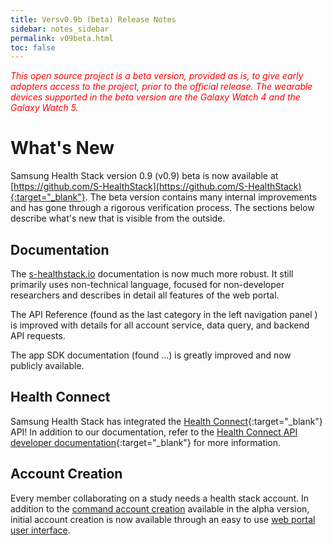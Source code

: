 ```yaml
---
title: Versv0.9b (beta) Release Notes
sidebar: notes_sidebar
permalink: v09beta.html
toc: false
---
```


<span style="color:red">*This open source project is a beta version, provided as is, to give early adopters access to the project, prior to the official release. The wearable devices supported in the beta version are the Galaxy Watch 4 and the Galaxy Watch 5.*</span>

# What's New

Samsung Health Stack version 0.9 (v0.9) beta is now available at [https://github.com/S-HealthStack](https://github.com/S-HealthStack){:target="_blank"}. The beta version contains many internal improvements and has gone through a rigorous verification process. The sections below describe what's new that is visible from the outside.

## Documentation

The [s-healthstack.io](https://s-healthstack.io) documentation is now much more robust. It still primarily uses non-technical language, focused for non-developer researchers and describes in detail all features of the web portal.

The API Reference (found as the last category in the left navigation panel ) is improved with details for all account service, data query, and backend API requests.

The app SDK documentation (found ...) is greatly improved and now publicly available.

## Health Connect

Samsung Health Stack has integrated the [Health Connect](https://developer.android.com/health-connect){:target="_blank"} API! In addition to our documentation, refer to the [Health Connect API developer documentation](https://developer.android.com/guide/health-and-fitness/health-connect){:target="_blank"} for more information.

## Account Creation

Every member collaborating on a study needs a health stack account. In addition to the [command account creation](../documentation/installation/installing-the-backend.md#xiii-create-initial-account) available in the alpha version, initial account creation is now available through an easy to use [web portal user interface](../documentation/installation/installing-the-portal.md#iii-launch-web-portal-and-create-account).

